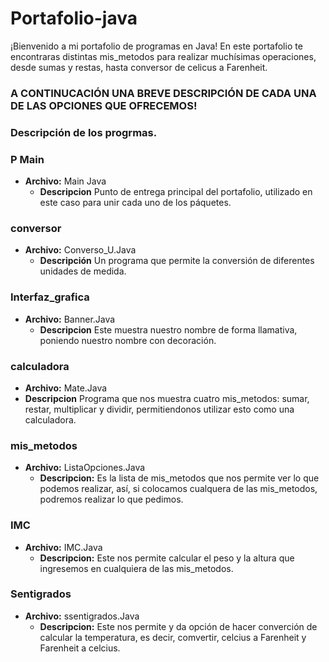 # Portafolio-java

¡Bienvenido a mi portafolio de programas en Java! En este portafolio te encontraras distintas mis_metodos para realizar 
 muchísimas operaciones, desde sumas y restas, hasta conversor de celicus a Farenheit.

### A CONTINUCACIÓN UNA BREVE DESCRIPCIÓN DE CADA UNA DE LAS OPCIONES QUE OFRECEMOS!

### Descripción de los progrmas.

### P Main
- **Archivo:** Main Java
  - **Descripcion** Punto de entrega principal del portafolio, utilizado en este caso para unir cada uno de los páquetes.

### conversor

- **Archivo:** Converso_U.Java
    - **Descripción** Un programa que permite la conversión de diferentes unidades de medida.

### Interfaz_grafica    
- **Archivo:** Banner.Java
    - **Descripcion** Este muestra nuestro nombre de forma llamativa, poniendo nuestro nombre con decoración.

### calculadora
- **Archivo:** Mate.Java
- **Descripcion**  Programa que nos muestra cuatro mis_metodos: sumar, restar, multiplicar y dividir, permitiendonos 
   utilizar esto como una calculadora.


### mis_metodos
- **Archivo:** ListaOpciones.Java
    - **Descripcion:** Es la lista de mis_metodos que nos permite ver lo que podemos realizar, así, si colocamos cualquera 
    de las mis_metodos, podremos realizar lo que pedimos.


### IMC
- **Archivo:** IMC.Java
    - **Descripcion:** Este nos permite calcular el peso y la altura que ingresemos en cualquiera de las mis_metodos.


### Sentigrados
- **Archivo:** ssentigrados.Java
  - **Descripcion:** Este nos permite y da opción de hacer converción de calcular la temperatura,
    es decir, comvertir, celcius a Farenheit y Farenheit a celcius.

